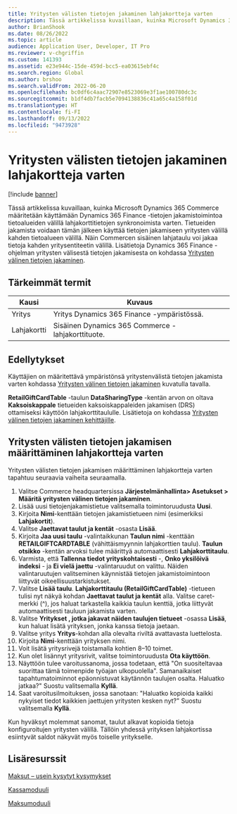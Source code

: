 ```yaml
---
title: Yritysten välisten tietojen jakaminen lahjakortteja varten
description: Tässä artikkelissa kuvaillaan, kuinka Microsoft Dynamics 365 Commerce määritetään käyttämään Dynamics 365 Finance -tietojen jakamistoimintoa tietoalueiden välillä lahjakorttitietojen synkronoimista varten.
author: BrianShook
ms.date: 08/26/2022
ms.topic: article
audience: Application User, Developer, IT Pro
ms.reviewer: v-chgriffin
ms.custom: 141393
ms.assetid: e23e944c-15de-459d-bcc5-ea03615ebf4c
ms.search.region: Global
ms.author: brshoo
ms.search.validFrom: 2022-06-20
ms.openlocfilehash: bc0df6c4aac72907e8523069e3f1ae100780dc3c
ms.sourcegitcommit: b1df4db7facb5e7094138836c41a65c4a158f01d
ms.translationtype: HT
ms.contentlocale: fi-FI
ms.lasthandoff: 09/13/2022
ms.locfileid: "9473928"
---
```

# <a name="cross-company-data-sharing-for-gift-cards"></a>Yritysten välisten tietojen jakaminen lahjakortteja varten

[!include [banner](../includes/banner.md)]

Tässä artikkelissa kuvaillaan, kuinka Microsoft Dynamics 365 Commerce määritetään käyttämään Dynamics 365 Finance -tietojen jakamistoimintoa tietoalueiden välillä lahjakorttitietojen synkronoimista varten. Tietueiden jakamista voidaan tämän jälkeen käyttää tietojen jakamiseen yritysten välillä kahden tietoalueen välillä. Näin Commercen sisäinen lahjataulu voi jakaa tietoja kahden yritysentiteetin välillä. Lisätietoja Dynamics 365 Finance -ohjelman yritysten välisestä tietojen jakamisesta on kohdassa [Yritysten välinen tietojen jakaminen](/dynamics365/fin-ops-core/dev-itpro/sysadmin/cross-company-data-sharing).

## <a name="key-terms"></a>Tärkeimmät termit

| Kausi | Kuvaus |
|---|---|
| Yritys | Yritys Dynamics 365 Finance -ympäristössä. |
| Lahjakortti | Sisäinen Dynamics 365 Commerce -lahjakorttituote. |

## <a name="prerequisites"></a>Edellytykset

Käyttäjien on määritettävä ympäristönsä yritystenvälistä tietojen jakamista varten kohdassa [Yritysten välinen tietojen jakaminen](/dynamics365/fin-ops-core/dev-itpro/sysadmin/cross-company-data-sharing) kuvatulla tavalla.

**RetailGiftCardTable** -taulun **DataSharingType** -kentän arvon on oltava **Kaksoiskappale** tietueiden kaksoiskappaleiden jakamisen (DRS) ottamiseksi käyttöön lahjakorttitaululle. Lisätietoja on kohdassa [Yritysten välinen tietojen jakaminen kehittäjille](/dynamics365/fin-ops-core/dev-itpro/sysadmin/drs-srs-dev).

## <a name="configure-cross-company-data-sharing-for-gift-cards"></a>Yritysten välisten tietojen jakamisen määrittäminen lahjakortteja varten

Yritysten välisten tietojen jakamisen määrittäminen lahjakortteja varten tapahtuu seuraavia vaiheita seuraamalla.

1. Valitse Commerce headquartersissa **Järjestelmänhallinta\> Asetukset \> Määritä yritysten välinen tietojen jakaminen**.
1. Lisää uusi tietojenjakamistietue valitsemalla toimintoruudusta **Uusi**.
1. Kirjoita **Nimi**-kenttään tietojen jakamistietueen nimi (esimerkiksi **Lahjakortit**).
1. Valitse **Jaettavat taulut ja kentät** -osasta **Lisää**.
1. Kirjoita **Jaa uusi taulu** -valintaikkunan **Taulun nimi** -kenttään **RETAILGIFTCARDTABLE** (vähittäismyynnin lahjakorttien taulu). **Taulun otsikko** -kentän arvoksi tulee määrittyä automaattisesti **Lahjakorttitaulu**.
1. Varmista, että **Tallenna tiedot yrityskohtaisesti** -, **Onko yksilöivä indeksi** - ja **Ei vielä jaettu** -valintaruudut on valittu. Näiden valintaruutujen valitseminen käynnistää tietojen jakamistoimintoon liittyvät oikeellisuustarkistukset.
1. Valitse **Lisää taulu**. **Lahjakorttitaulu (RetailGiftCardTable)** -tietueen tulisi nyt näkyä kohdan **Jaettavat taulut ja kentät** alla. Valitse caret-merkki (^), jos haluat tarkastella kaikkia taulun kenttiä, jotka liittyvät automaattisesti tauluun jakamista varten.
1. Valitse **Yritykset , jotka jakavat näiden taulujen tietueet** -osassa **Lisää**, kun haluat lisätä yrityksen, jonka kanssa tietoja jaetaan.
1. Valitse yritys **Yritys**-kohdan alla olevalta riviltä avattavasta luettelosta.
1. Kirjoita **Nimi**-kenttään yrityksen nimi.
1. Voit lisätä yritysrivejä toistamalla kohtien 8–10 toimet.
1. Kun olet lisännyt yritysrivit, valitse toimintoruudusta **Ota käyttöön**.
1. Näyttöön tulee varoitussanoma, jossa todetaan, että "On suositeltavaa suorittaa tämä toimenpide työajan ulkopuolella". Samanaikaiset tapahtumatoiminnot epäonnistuvat käytännön taulujen osalta. Haluatko jatkaa?" Suostu valitsemalla **Kyllä**.
1. Saat varoitusilmoituksen, jossa sanotaan: "Haluatko kopioida kaikki nykyiset tiedot kaikkien jaettujen yritysten kesken nyt?" Suostu valitsemalla **Kyllä**.

Kun hyväksyt molemmat sanomat, taulut alkavat kopioida tietoja konfiguroitujen yritysten välillä. Tällöin yhdessä yrityksen lahjakortissa esiintyvät saldot näkyvät myös toiselle yritykselle.

## <a name="additional-resources"></a>Lisäresurssit

[Maksut – usein kysytyt kysymykset](payments-retail.md)

[Kassamoduuli](../add-checkout-module.md)

[Maksumoduuli](../payment-module.md)

